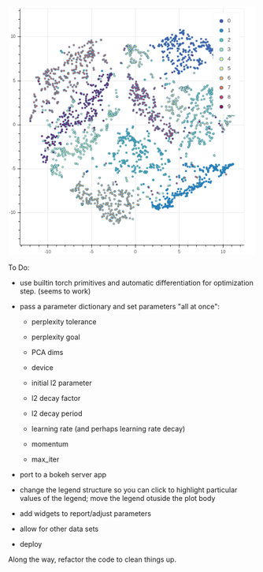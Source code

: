 ![tsne_plot](https://github.com/jeremy9959/tsne-demo/blob/master/png/tsne_plot.png)

To Do:

- use builtin torch primitives and automatic differentiation for optimization step. (seems to work)
- pass a parameter dictionary and set parameters "all at once":
	- perplexity tolerance
	- perplexity goal
	- PCA dims
	- device
	
	- initial l2 parameter
	- l2 decay factor
	- l2 decay period

	- learning rate (and perhaps learning rate decay)
	- momentum
	- max_iter
  
- port to a bokeh server app 
- change the legend structure so you can click to highlight particular values of the legend; move the legend otuside the plot body
- add widgets to report/adjust parameters 
- allow for other data sets
- deploy

Along the way, refactor the code to clean things up.

